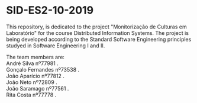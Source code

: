# SID-ES2-10-2019

This repository, is dedicated to the project "Monitorização de Culturas em Laboratório" for the course Distributed Information Systems. The project is being developed according to the Standard Software Engineering principles studyed in Software Engineering I and II.

The team members are:   
André Silva nº77981 .  
Gonçalo Fernandes nº73538 .  
João Aparício nº77812 .  
João Neto nº72809 .  
João Saramago nº77561 .  
Rita Costa nº77778 .  
	
